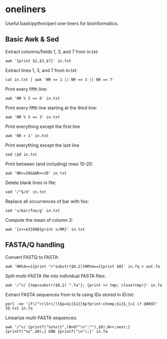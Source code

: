 # oneliners
Useful bash/python/perl one-liners for bioinformatics.


## Basic Awk & Sed

Extract columns/fields 1, 3, and 7 from in.txt:

    awk '{print $1,$3,$7}' in.txt
    
Extract lines 1, 3, and 7 from in.txt:

    cat in.txt | awk 'NR == 1 || NR == 3 || NR == 7'    
    
Print every fifth line:

    awk 'NR % 5 == 0' in.txt
    
Print every fifth line starting at the third line:

    awk 'NR % 5 == 3' in.txt
    
Print everything except the first line
    
    awk 'NR > 1' in.txt
    
Print everything except the last line
    
    sed \$d in.txt
    
Print between (and including) rows 10-20:
    
    awk 'NR>=10&&NR<=20' in.txt
    
Delete blank lines in file:

    sed '/^$/d' in.txt
    
Replace all occurrences of bar with foo:
    
    sed 's/bar/foo/g' in.txt

Compute the mean of column 3:
    
    awk '{x+=$3}END{print x/NR}' in.txt

## FASTA/Q handling

Convert FASTQ to FASTA:
    
    awk 'NR%4==1{print ">"substr($0,2)}NR%4==2{print $0}' in.fq > out.fa

Split multi-FASTA file into individual FASTA files:
    
    awk '/^>/ {tmp=substr($0,2) ".fa"}; {print >> tmp; close(tmp)}' in.fa
    
Extract FASTA sequences from in.fa using IDs stored in ID.txt:
    
    perl -ne 'if(/^>(\S+)/){$p=$i{$1}}$p?print:chomp;$i{$_}=1 if @ARGV' ID.txt in.fa

Linearize multi-FASTA sequences:
    
    awk '/^>/ {printf("%s%s\t",(N>0?"\n":""),$0);N++;next;} {printf("%s",$0);} END {printf("\n");}' in.fa
    
